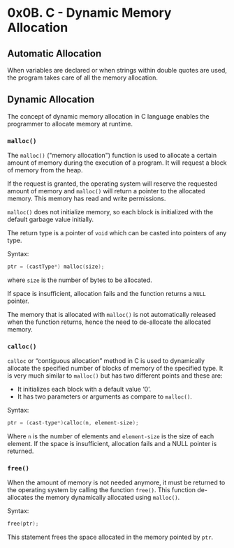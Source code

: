 # 0x0B. C - Dynamic Memory Allocation

## Automatic Allocation

When variables are declared or when strings within double quotes are used, the program takes care of all the memory allocation.

## Dynamic Allocation

The concept of dynamic memory allocation in C language enables the programmer to allocate memory at runtime.

### `malloc()`

The `malloc()` ("memory allocation") function is used to allocate a certain amount of memory during the execution of a program. It will request a block of memory from the heap.

If the request is granted, the operating system will reserve the requested amount of memory and `malloc()` will return a pointer to the allocated memory. This memory has read and write permissions.

`malloc()` does not initialize memory, so each block is initialized with the default garbage value initially.

The return type is a pointer of `void` which can be casted into pointers of any type.

Syntax:

```C
ptr = (castType*) malloc(size);
```

where `size` is the number of bytes to be allocated.

If space is insufficient, allocation fails and the function returns a `NULL` pointer.

The memory that is allocated with `malloc()` is not automatically released when the function returns, hence the need to de-allocate the allocated memory.

### `calloc()`

`calloc` or “contiguous allocation” method in C is used to dynamically allocate the specified number of blocks of memory of the specified type.
It is very much similar to `malloc()` but has two different points and these are:

- It initializes each block with a default value ‘0’.
- It has two parameters or arguments as compare to `malloc()`.

Syntax:

```C
ptr = (cast-type*)calloc(n, element-size);
```

Where `n` is the number of elements and `element-size` is the size of each element.
If the space is insufficient, allocation fails and a NULL pointer is returned.

### `free()`

When the amount of memory is not needed anymore, it must be returned to the operating system by calling the function `free()`. This function de-allocates the memory dynamically allocated using `malloc()`.

Syntax:

```C
free(ptr);
```

This statement frees the space allocated in the memory pointed by `ptr`.
